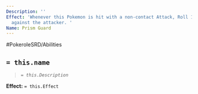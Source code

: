 ```yaml
---
Description: ''
Effect: 'Whenever this Pokemon is hit with a non-contact Attack, Roll 1 Die of damage
  against the attacker. '
Name: Prism Guard
---
```


#PokeroleSRD/Abilities

## `= this.name`

> *`= this.Description`*

**Effect:** `= this.Effect`
